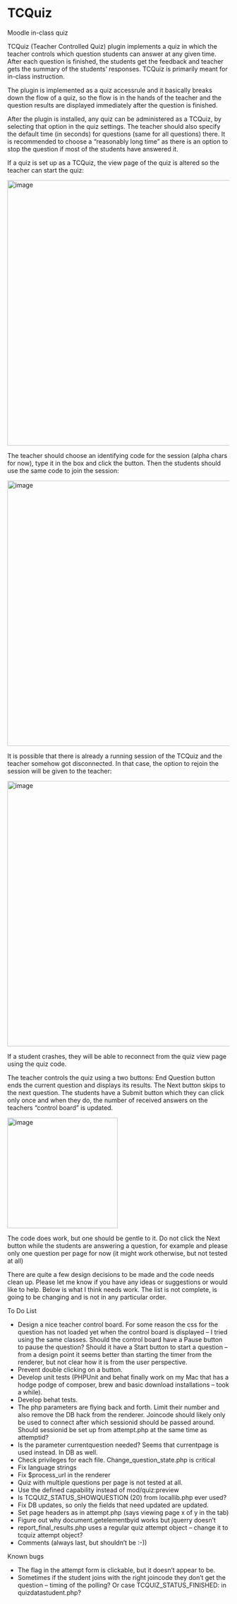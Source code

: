 # TCQuiz
Moodle in-class quiz

TCQuiz (Teacher Controlled Quiz) plugin implements a quiz in which the teacher controls which question students can answer at any given time. After each question is finished, the students get the feedback and teacher gets the summary of the students’ responses. TCQuiz is primarily meant for in-class instruction.

The plugin is implemented as a quiz accessrule and it basically breaks down the flow of a quiz, so the flow is in the hands of the teacher and the question results are displayed immediately after the question is finished.

After the plugin is installed, any quiz can be administered as a TCQuiz, by selecting that option in the quiz settings. The teacher should also specify the default time (in seconds) for questions (same for all questions) there. It is recommended to choose a “reasonably long time” as there is an option to stop the question if most of the students have answered it.

If a quiz is set up as a TCQuiz, the view page of the quiz is altered so the teacher can start the quiz:

 <img width="600" alt="image" src="https://github.com/tdakic/tcquiz/assets/9156749/03d15b12-4d50-4727-a6ad-5e2d92bc1ba2">

The teacher should choose an identifying code for the session (alpha chars for now), type it in the box and click the button. Then the students should use the same code to join the session: 

<img width="600" alt="image" src="https://github.com/tdakic/tcquiz/assets/9156749/ec7fb818-59c4-4a0f-b96e-848d2dab3b9e">


It is possible that there is already a running session of the TCQuiz and the teacher somehow got disconnected. In that case, the option to rejoin the session will be given to the teacher:

 <img width="600" alt="image" src="https://github.com/tdakic/tcquiz/assets/9156749/5ee3afd4-807c-4ea1-90d1-def487ce72b5">


If a student crashes, they will be able to reconnect from the quiz view page using the quiz code.

The teacher controls the quiz using a two buttons: End Question button ends the current question and displays its results. The Next button skips to the next question. The students have a Submit button which they can click only once and when they do, the number of received answers on the teachers “control board” is updated.

 <img width="250" alt="image" src="https://github.com/tdakic/tcquiz/assets/9156749/6c798fde-d313-4e79-a948-bb658d2edd88">


The code does work, but one should be gentle to it. Do not click the Next button while the students are answering a question, for example and please only one question per page for now (it might work otherwise, but not tested at all)

There are quite a few design decisions to be made and the code needs clean up. Please let me know if you have any ideas or suggestions or would like to help. Below is what I think needs work. The list is not complete, is going to be changing and is not in any particular order.

To Do List 

*	Design a nice teacher control board. For some reason the css for the question has not loaded yet when the control board is displayed – I tried using the same classes.  Should the control board have a Pause button to pause the question? Should it have a Start button to start a question – from a design point it seems better than starting the timer from the renderer, but not clear how it is from the user perspective.
*	Prevent double clicking on a button.
*	Develop unit tests (PHPUnit and behat finally  work on my Mac that has a hodge podge of composer, brew and basic download installations – took a while).
*	Develop behat tests.
*	The php parameters are flying back and forth. Limit their number and also remove the DB hack from the renderer. Joincode should likely only be used to connect after which sessionid should be passed around. Should sessionid be set up from attempt.php at the same time as attemptid?
*	Is the parameter currentquestion needed? Seems that currentpage is used instead. In DB as well.
*	Check privileges for each file. Change_question_state.php is critical 
*	Fix language strings
*	Fix $process_url in the renderer
*	Quiz with multiple questions per page is not tested at all.
*	Use the defined capability instead of mod/quiz:preview
*	Is TCQUIZ_STATUS_SHOWQUESTION (20) from locallib.php ever used?
*	Fix DB updates, so only the fields that need updated are updated.
*	Set page headers as in attempt.php (says viewing page x of y in the tab)
*	Figure out why document.getelementbyid  works but  jquerry doesn’t 
*	report_final_results.php uses a regular quiz attempt object – change it to tcquiz attempt object?
*	Comments (always last, but shouldn’t be :-))


Known bugs

*	The flag in the attempt form is clickable, but it doesn’t appear to be.
*	Sometimes if the student joins with the right joincode they don’t get the question – timing of the polling? Or case TCQUIZ_STATUS_FINISHED: in quizdatastudent.php?




